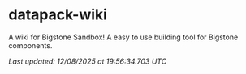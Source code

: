 # datapack-wiki
A wiki for Bigstone Sandbox! A easy to use building tool for Bigstone components.

_Last updated: 12/08/2025 at 19:56:34.703 UTC_
